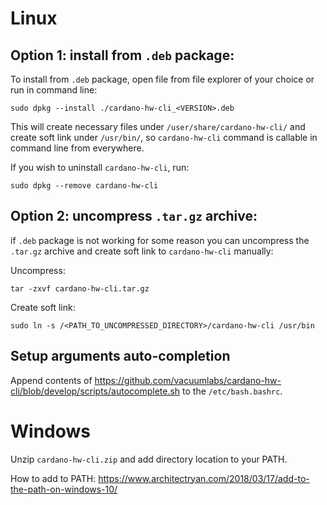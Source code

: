 # Linux

## Option 1: install from `.deb` package:
To install from `.deb` package, open file from file explorer of your choice or run in command line:
```
sudo dpkg --install ./cardano-hw-cli_<VERSION>.deb
```
This will create necessary files under `/user/share/cardano-hw-cli/` and create soft link under `/usr/bin/`, so `cardano-hw-cli` command is callable in command line from everywhere.

If you wish to uninstall `cardano-hw-cli`, run:
```
sudo dpkg --remove cardano-hw-cli
```

## Option 2: uncompress `.tar.gz` archive:
if `.deb` package is not working for some reason you can uncompress the `.tar.gz` archive and create soft link to `cardano-hw-cli` manually:

Uncompress:
```
tar -zxvf cardano-hw-cli.tar.gz
```

Create soft link:
```
sudo ln -s /<PATH_TO_UNCOMPRESSED_DIRECTORY>/cardano-hw-cli /usr/bin
```

## Setup arguments auto-completion
Append contents of https://github.com/vacuumlabs/cardano-hw-cli/blob/develop/scripts/autocomplete.sh to the `/etc/bash.bashrc`.


# Windows
Unzip `cardano-hw-cli.zip` and add directory location to your PATH.

How to add to PATH: https://www.architectryan.com/2018/03/17/add-to-the-path-on-windows-10/